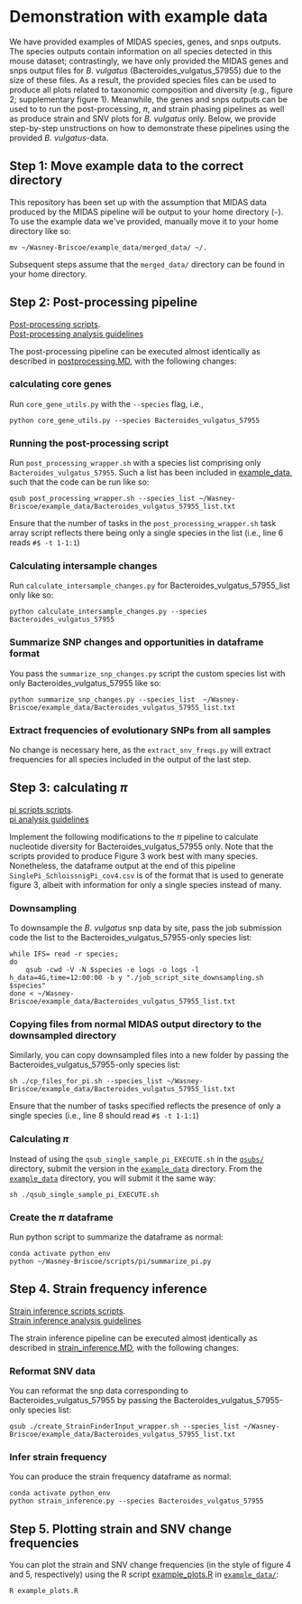 # Demonstration with example data

We have provided examples of MIDAS species, genes, and snps outputs. The species outputs contain information on all species detected in this mouse dataset; contrastingly, we have only provided the MIDAS genes and snps output files for _B. vulgatus_ (Bacteroides_vulgatus_57955) due to the size of these files. As a result, the provided species files can be used to produce all plots related to taxonomic composition and diversity (e.g., figure 2; supplementary figure 1). Meanwhile, the genes and snps outputs can be used to to run the post-processing, $\pi$, and strain phasing pipelines as well as produce strain and SNV plots for _B. vulgatus_ only. Below, we provide step-by-step unstructions on how to demonstrate these pipelines using the provided _B. vulgatus_-data.

## Step 1: Move example data to the correct directory

This repository has been set up with the assumption that MIDAS data produced by the MIDAS pipeline will be output to your home directory (`~`). To use the example data we've provided, manually move it to your home directory like so:

```
mv ~/Wasney-Briscoe/example_data/merged_data/ ~/.
```

Subsequent steps assume that the `merged_data/` directory can be found in your home directory.

## Step 2: Post-processing pipeline

[Post-processing scripts](https://github.com/garudlab/Wasney-Briscoe/tree/main/scripts/postprocessing).  
[Post-processing analysis guidelines](https://github.com/garudlab/Wasney-Briscoe/blob/main/analysis/postprocessing.md)

The post-processing pipeline can be executed almost identically as described in [postprocessing.MD](https://github.com/garudlab/Wasney-Briscoe/blob/main/analysis/postprocessing.md), with the following changes:

### calculating core genes

Run `core_gene_utils.py` with the `--species` flag, i.e., 

```
python core_gene_utils.py --species Bacteroides_vulgatus_57955
```

### Running the post-processing script

Run `post_processing_wrapper.sh` with a species list comprising only `Bacteroides_vulgatus_57955`. Such a list has been included in [example_data](https://github.com/garudlab/Wasney-Briscoe/tree/main/example_data), such that the code can be run like so:

```
qsub post_processing_wrapper.sh --species_list ~/Wasney-Briscoe/example_data/Bacteroides_vulgatus_57955_list.txt
```

Ensure that the number of tasks in the `post_processing_wrapper.sh` task array script reflects there being only a single species in the list (i.e., line 6 reads `#$ -t 1-1:1`)

### Calculating intersample changes

Run `calculate_intersample_changes.py` for Bacteroides_vulgatus_57955_list only like so:

```
python calculate_intersample_changes.py --species Bacteroides_vulgatus_57955
```

### Summarize SNP changes and opportunities in dataframe format

You pass the `summarize_snp_changes.py` script the custom species list with only Bacteroides_vulgatus_57955 like so:

```
python summarize_snp_changes.py --species_list  ~/Wasney-Briscoe/example_data/Bacteroides_vulgatus_57955_list.txt
```

### Extract frequencies of evolutionary SNPs from all samples

No change is necessary here, as the `extract_snv_freqs.py` will extract frequencies for all species included in the output of the last step.


## Step 3: calculating $\pi$

[pi scripts scripts](https://github.com/garudlab/Wasney-Briscoe/tree/main/scripts/pi).  
[pi analysis guidelines](https://github.com/garudlab/Wasney-Briscoe/blob/main/analysis/pi.md)

Implement the following modifications to the $\pi$ pipeline to calculate nucleotide diversity for Bacteroides_vulgatus_57955 only. Note that the scripts provided to produce Figure 3 work best with many species. Nonetheless, the dataframe output at the end of this pipeline `SinglePi_SchloissnigPi_cov4.csv` is of the format that is used to generate figure 3, albeit with information for only a single species instead of many.

### Downsampling

To downsample the _B. vulgatus_ snp data by site, pass the job submission code the list to the Bacteroides_vulgatus_57955-only species list:

```
while IFS= read -r species;
do
  	qsub -cwd -V -N $species -e logs -o logs -l h_data=4G,time=12:00:00 -b y "./job_script_site_downsampling.sh $species" 
done < ~/Wasney-Briscoe/example_data/Bacteroides_vulgatus_57955_list.txt
```

### Copying files from normal MIDAS output directory to the downsampled directory

Similarly, you can copy downsampled files into a new folder by passing the Bacteroides_vulgatus_57955-only species list:

```
sh ./cp_files_for_pi.sh --species_list ~/Wasney-Briscoe/example_data/Bacteroides_vulgatus_57955_list.txt
```

Ensure that the number of tasks specified reflects the presence of only a single species (i.e., line 8 should read `#$ -t 1-1:1`)

### Calculating $\pi$

Instead of using the `qsub_single_sample_pi_EXECUTE.sh` in the [`qsubs/`](https://github.com/garudlab/Wasney-Briscoe/tree/main/scripts/pi/StatsPipeline/qsubs/) directory, submit the version in the [`example_data`](https://github.com/garudlab/Wasney-Briscoe/tree/main/example_data) directory. From the [`example_data`](https://github.com/garudlab/Wasney-Briscoe/tree/main/example_data) directory, you will submit it the same way:

```
sh ./qsub_single_sample_pi_EXECUTE.sh
```

### Create the $\pi$ dataframe

Run python script to summarize the dataframe as normal: 

```
conda activate python_env
python ~/Wasney-Briscoe/scripts/pi/summarize_pi.py
```

## Step 4. Strain frequency inference

[Strain inference scripts scripts](https://github.com/garudlab/Wasney-Briscoe/tree/main/scripts/strain_inference).  
[Strain inference analysis guidelines](https://github.com/garudlab/Wasney-Briscoe/blob/main/analysis/strain_inference.md)

The strain inference pipeline can be executed almost identically as described in [strain_inference.MD](https://github.com/garudlab/Wasney-Briscoe/blob/main/analysis/strain_inference.md), with the following changes:

### Reformat SNV data

You can reformat the snp data corresponding to Bacteroides_vulgatus_57955 by passing the Bacteroides_vulgatus_57955-only species list:

```
qsub ./create_StrainFinderInput_wrapper.sh --species_list ~/Wasney-Briscoe/example_data/Bacteroides_vulgatus_57955_list.txt
```

### Infer strain frequency

You can produce the strain frequency dataframe as normal:

```
conda activate python_env
python strain_inference.py --species Bacteroides_vulgatus_57955
```

## Step 5. Plotting strain and SNV change frequencies

You can plot the strain and SNV change frequencies (in the style of figure 4 and 5, respectively) using the R script [example_plots.R](https://github.com/garudlab/Wasney-Briscoe/blob/main/example_data/example_plots.R) in [`example_data/`](https://github.com/garudlab/Wasney-Briscoe/tree/main/example_data):

```
R example_plots.R
```













